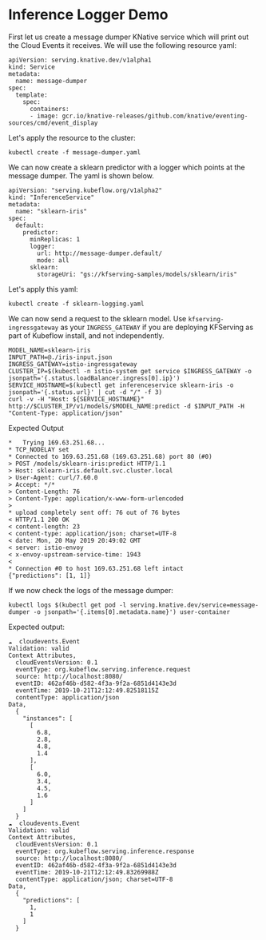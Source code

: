 # Inference Logger Demo

First let us create a message dumper KNative service which will print out the Cloud Events it receives.
We will use the following resource yaml:

```
apiVersion: serving.knative.dev/v1alpha1
kind: Service
metadata:
  name: message-dumper
spec:
  template:
    spec:
      containers:
      - image: gcr.io/knative-releases/github.com/knative/eventing-sources/cmd/event_display

```

Let's apply the resource to the cluster:

```
kubectl create -f message-dumper.yaml
```

We can now create a sklearn predictor with a logger which points at the message dumper. The yaml is shown below.

```
apiVersion: "serving.kubeflow.org/v1alpha2"
kind: "InferenceService"
metadata:
  name: "sklearn-iris"
spec:
  default:
    predictor:
      minReplicas: 1      
      logger:
        url: http://message-dumper.default/
        mode: all
      sklearn:
        storageUri: "gs://kfserving-samples/models/sklearn/iris"
```

Let's apply this yaml:

```
kubectl create -f sklearn-logging.yaml
```

We can now send a request to the sklearn model. Use `kfserving-ingressgateway` as your `INGRESS_GATEWAY` if you are deploying KFServing as part of Kubeflow install, and not independently.

```
MODEL_NAME=sklearn-iris
INPUT_PATH=@./iris-input.json
INGRESS_GATEWAY=istio-ingressgateway
CLUSTER_IP=$(kubectl -n istio-system get service $INGRESS_GATEWAY -o jsonpath='{.status.loadBalancer.ingress[0].ip}')
SERVICE_HOSTNAME=$(kubectl get inferenceservice sklearn-iris -o jsonpath='{.status.url}' | cut -d "/" -f 3)
curl -v -H "Host: ${SERVICE_HOSTNAME}" http://$CLUSTER_IP/v1/models/$MODEL_NAME:predict -d $INPUT_PATH -H "Content-Type: application/json"
```

Expected Output

```
*   Trying 169.63.251.68...
* TCP_NODELAY set
* Connected to 169.63.251.68 (169.63.251.68) port 80 (#0)
> POST /models/sklearn-iris:predict HTTP/1.1
> Host: sklearn-iris.default.svc.cluster.local
> User-Agent: curl/7.60.0
> Accept: */*
> Content-Length: 76
> Content-Type: application/x-www-form-urlencoded
>
* upload completely sent off: 76 out of 76 bytes
< HTTP/1.1 200 OK
< content-length: 23
< content-type: application/json; charset=UTF-8
< date: Mon, 20 May 2019 20:49:02 GMT
< server: istio-envoy
< x-envoy-upstream-service-time: 1943
<
* Connection #0 to host 169.63.251.68 left intact
{"predictions": [1, 1]}
```

If we now check the logs of the message dumper:

```
kubectl logs $(kubectl get pod -l serving.knative.dev/service=message-dumper -o jsonpath='{.items[0].metadata.name}') user-container
```

Expected output:

```
☁️  cloudevents.Event
Validation: valid
Context Attributes,
  cloudEventsVersion: 0.1
  eventType: org.kubeflow.serving.inference.request
  source: http://localhost:8080/
  eventID: 462af46b-d582-4f3a-9f2a-6851d4143e3d
  eventTime: 2019-10-21T12:12:49.82518115Z
  contentType: application/json
Data,
  {
    "instances": [
      [
        6.8,
        2.8,
        4.8,
        1.4
      ],
      [
        6.0,
        3.4,
        4.5,
        1.6
      ]
    ]
  }
☁️  cloudevents.Event
Validation: valid
Context Attributes,
  cloudEventsVersion: 0.1
  eventType: org.kubeflow.serving.inference.response
  source: http://localhost:8080/
  eventID: 462af46b-d582-4f3a-9f2a-6851d4143e3d
  eventTime: 2019-10-21T12:12:49.83269988Z
  contentType: application/json; charset=UTF-8
Data,
  {
    "predictions": [
      1,
      1
    ]
  }
```
